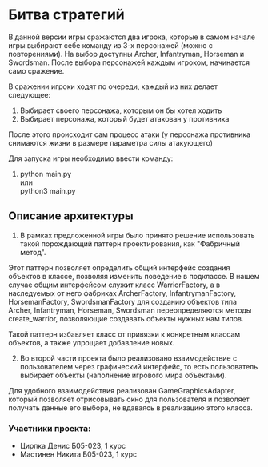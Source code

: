 # Битва стратегий

В данной версии игры сражаются два игрока, которые в самом начале игры выбирают себе команду из 3-х персонажей (можно с повторениями).
На выбор доступны Archer, Infantryman, Horseman и Swordsman. После выбора персонажей каждым игроком, начинается само сражение.

В сражении игроки ходят по очереди, каждый из них делает следующее:
1) Выбирает своего персонажа, которым он бы хотел ходить
2) Выбирает персонажа, который будет атакован у противника

После этого происходит сам процесс атаки (у персонажа противника снимаются жизни в размере параметра силы атакующего)


Для запуска игры необходимо ввести команду:

1) python main.py      
или       
python3 main.py



## Описание архитектуры


1) В рамках предложенной игры было принято решение использовать такой порождающий паттерн проектирования, как "Фабричный метод".

Этот паттерн позволяет определить общий интерфейс создания объектов в классе, позволяя изменить поведение в подклассе.
В нашем случае общим интерфейсом служит класс WarriorFactory, а в наследуемых от него фабриках ArcherFactory, InfantrymanFactory, HorsemanFactory, SwordsmanFactory 
для созданию объектов типа Archer, Infantryman, Horseman, Swordsman переопределяются методы create_warrior, позволяющие создавать объекты нужных нам типов.

Такой паттерн избавляет класс от привязки к конкретным классам объектов, а также упрощает добавление новых.


2) Во второй части проекта было реализовано взаимодействие с пользователем через графический интерфейс, то есть пользователь выбирает объекты (наполнение игрового мира объектами).

Для удобного взаимодействия реализован GameGraphicsAdapter, который позволяет отрисовывать окно для пользователя и позволяет получать данные его выбора, не вдаваясь в реализацию этого класса.


### Участники проекта:
- Цирпка Денис Б05-023, 1 курс
- Мастинен Никита Б05-023, 1 курс
